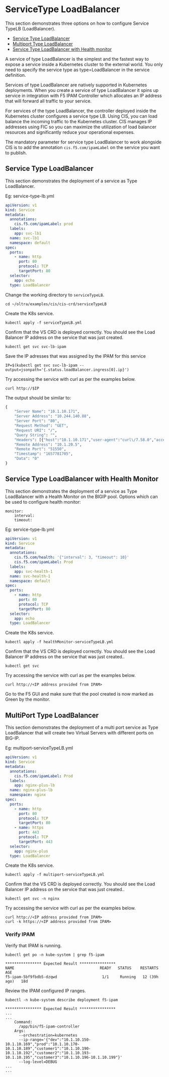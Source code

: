 # ServiceType LoadBalancer
This section demonstrates three options on how to configure Service TypeLB (LoadBalancer).

- [Service Type LoadBalancer](#service-type-loadbalancer)
- [Multiport Type LoadBalancer](#create-multiport-type-loadbalancer)
- [Service Type LoadBalancer with Health monitor](#service-type-loadbalancer-with-health-monitor)

A service of type LoadBalancer is the simplest and the fastest way to expose a service inside a Kubernetes cluster to the external world. You only need to specify the service type as type=LoadBalancer in the service definition.

Services of type LoadBalancer are natively supported in Kubernetes deployments. When you create a service of type LoadBalancer it spins up service in integration with F5 IPAM Controller which allocates an IP address that will forward all traffic to your service.

For services of the type LoadBalancer, the controller deployed inside the Kubernetes cluster configures a service type LB. Using CIS, you can load balance the incoming traffic to the Kubernetes cluster. CIS manages IP addresses using FIC so you can maximize the utilization of load balancer resources and significantly reduce your operational expenses.

The mandatory parameter for service type LoadBalancer to work alongside CIS is to add the annotation `cis.f5.com/ipamLabel` on the service you want to publish.

## Service Type LoadBalancer

This section demonstrates the deployment of a service as Type LoadBalancer. 

Eg: service-type-lb.yml

```yml
apiVersion: v1
kind: Service
metadata:
  annotations:
    cis.f5.com/ipamLabel: prod
  labels:
    app: svc-lb1
  name: svc-lb1
  namespace: default
spec:
  ports:
    - name: http
      port: 80
      protocol: TCP
      targetPort: 80
  selector:
    app: echo
  type: LoadBalancer
```

Change the working directory to `serviceTypeLB`.
```
cd ~/oltra/examples/cis/cis-crd/serviceTypeLB
```

Create the K8s service. 
```
kubectl apply -f serviceTypeLB.yml
```

Confirm that the VS CRD is deployed correctly. You should see the Load Balancer IP address on the service that was just created.
```
kubectl get svc svc-lb-ipam
```

Save the IP adresses that was assigned by the IPAM for this service
```
IP=$(kubectl get svc svc-lb-ipam --output=jsonpath='{.status.loadBalancer.ingress[0].ip}')
```


Try accessing the service with curl as per the examples below. 
```
curl http://$IP
```

The output should be similar to:
```cmd
{
    "Server Name": "10.1.10.171",
    "Server Address": "10.244.140.88",
    "Server Port": "80",
    "Request Method": "GET",
    "Request URI": "/",
    "Query String": "",
    "Headers": [{"host":"10.1.10.171","user-agent":"curl\/7.58.0","accept":"*\/*"}],
    "Remote Address": "10.1.20.5",
    "Remote Port": "51550",
    "Timestamp": "1657781705",
    "Data": "0"
}
```



## Service Type LoadBalancer with Health Monitor

This section demonstrates the deployment of a service as Type LoadBalancer with a Health Monitor on the BIGIP pool. Options which can be used to configure health monitor:
```
monitor:
    interval: 
    timeout: 
```

Eg: service-type-lb.yml

```yml
apiVersion: v1
kind: Service
metadata:
  annotations:
    cis.f5.com/health: '{"interval": 3, "timeout": 10}'
    cis.f5.com/ipamLabel: Prod
  labels:
    app: svc-health-1
  name: svc-health-1
  namespace: default
spec:
  ports:
    - name: http
      port: 80
      protocol: TCP
      targetPort: 80
  selector:
    app: echo
  type: LoadBalancer
```

Create the K8s service. 
```
kubectl apply -f healthMonitor-serviceTypeLB.yml
```

Confirm that the VS CRD is deployed correctly. You should see the Load Balancer IP address on the service that was just created..
```
kubectl get svc 
```

Try accessing the service with curl as per the examples below. 
```
curl http://<IP address provided from IPAM>
```

Go to the F5 GUI and make sure that the pool created is now marked as Green by the monitor.



## MultiPort Type LoadBalancer

This section demonstrates the deployment of a multi port service as Type LoadBalancer that will create two Virtual Servers with different ports on BIG-IP. 

Eg: multiport-serviceTypeLB.yml

```yml
apiVersion: v1
kind: Service
metadata:
  annotations:
    cis.f5.com/ipamLabel: Prod
  labels:
    app: nginx-plus-lb
  name: nginx-plus-lb
  namespace: nginx
spec:
  ports:
    - name: http
      port: 80
      protocol: TCP
      targetPort: 80
    - name: https
      port: 443
      protocol: TCP
      targetPort: 443
  selector:
    app: nginx-plus
  type: LoadBalancer
```

Create the K8s service. 
```
kubectl apply -f multiport-serviceTypeLB.yml
```

Confirm that the VS CRD is deployed correctly. You should see the Load Balancer IP address on the service that was just created..
```
kubectl get svc -n nginx
```

Try accessing the service with curl as per the examples below. 
```
curl http://<IP address provided from IPAM>
curl -k https://<IP address provided from IPAM>
```




### Verify IPAM
Verify that IPAM is running.

```
kubectl get po -n kube-system | grep f5-ipam

**************** Expected Result ****************
NAME                                      READY   STATUS    RESTARTS       AGE
f5-ipam-5bf9fbdb5-dzqwd                    1/1     Running   12 (39h ago)   18d
```

Review the IPAM configured IP ranges.

```
kubectl -n kube-system describe deployment f5-ipam

**************** Expected Result ****************
...
...
    Command:
      /app/bin/f5-ipam-controller
    Args:
      --orchestration=kubernetes
      --ip-range='{"dev":"10.1.10.150-10.1.10.169","prod":"10.1.10.170-10.1.10.189","customer1":"10.1.10.190-10.1.10.192","customer2":"10.1.10.193-10.1.10.195","customer3":"10.1.10.196-10.1.10.199"}'
      --log-level=DEBUG
...
...
```
